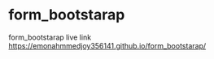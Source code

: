 # form_bootstarap
form_bootstarap
live link
 https://emonahmmedjoy356141.github.io/form_bootstarap/
